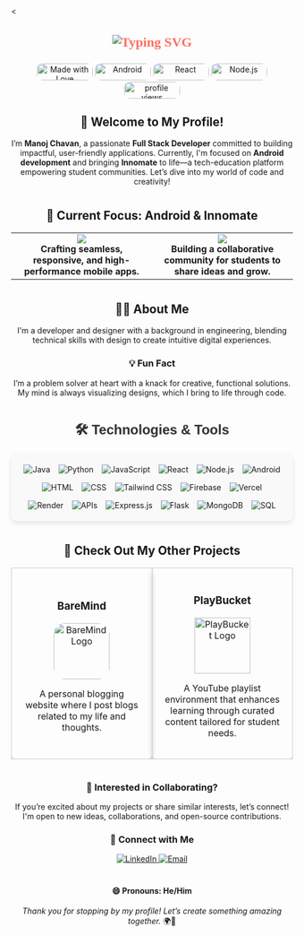 
<<h1 align="center" style="font-family: 'Delius', cursive; font-size: 24px; color: #FF6F61;">
  <img src="https://readme-typing-svg.demolab.com?font=Delius&size=24&duration=2800&pause=800&color=FF6F61&center=true&vCenter=true&width=460&lines=Hello%2C+I'm+Manoj+Chavan;Full+Stack+Developer;Innomate+come+soon" alt="Typing SVG" />
</h1>
<link href="https://fonts.googleapis.com/css2?family=Delius&display=swap" rel="stylesheet">

<!-- Add this link in the <head> section of your HTML to import the font -->
<link href="https://fonts.googleapis.com/css2?family=Delius&display=swap" rel="stylesheet">


<p align="center">
  <img src="https://img.shields.io/badge/Made_with-❤️-red" alt="Made with Love" style="width: 100px; height: 30px; display: inline-block; border-radius: 10px;" />
  <img src="https://img.shields.io/badge/Android-Java-3DDC84?logo=android&logoColor=white" alt="Android" style="width: 100px; height: 30px; display: inline-block; border-radius: 10px;" />
  <img src="https://img.shields.io/badge/React-JS-61DAFB?logo=react&logoColor=white" alt="React" style="width: 100px; height: 30px; display: inline-block; border-radius: 10px;" />
  <img src="https://img.shields.io/badge/Node.js-JS-339933?logo=node.js&logoColor=white" alt="Node.js" style="width: 100px; height: 30px; display: inline-block; border-radius: 10px;" />
  <img src="https://komarev.com/ghpvc/?username=manoj-chavan-13&label=Profile%20views&color=blueviolet&style=for-the-badge" alt="profile views" style="width: 100px; height: 30px; display: inline-block; border-radius: 10px;" />
</p>



<div align="center">
  <h2>👋 Welcome to My Profile!</h2>
  <p>
    I’m <strong>Manoj Chavan</strong>, a passionate <strong>Full Stack Developer</strong> committed to building impactful, user-friendly applications. 
    Currently, I'm focused on <strong>Android development</strong> and bringing <strong>Innomate</strong> to life—a tech-education platform empowering student communities. 
    Let’s dive into my world of code and creativity!
  </p>
</div>



<h2 align="center" style="margin-top: 40px;">🌱 Current Focus: Android & Innomate</h2>

<table align="center" style="width:100%; border: none;">
  <tr>
    <td align="center" width="50%">
      <img src="https://img.shields.io/badge/Android%20Development-Java%20%7C%20Kotlin-3DDC84?style=for-the-badge&logo=android&logoColor=white" />
      <br><strong>Crafting seamless, responsive, and high-performance mobile apps.</strong>
    </td>
    <td align="center" width="50%">
      <img src="https://img.shields.io/badge/Innomate-Tech%20Community%20Platform-blue?style=for-the-badge" />
      <br><strong>Building a collaborative community for students to share ideas and grow.</strong>
    </td>
  </tr>
</table>



<div align="center" style="margin-top: 40px;">
  <h2>👨‍💻 About Me</h2>
  <p>
    I'm a developer and designer with a background in engineering, blending technical skills with design to create intuitive digital experiences.
  </p>

  <h3>💡 Fun Fact</h3>
  <p>
    I’m a problem solver at heart with a knack for creative, functional solutions. My mind is always visualizing designs, which I bring to life through code.
  </p>
</div>

<h2 align="center" style="margin-top: 40px; font-family: 'Arial', sans-serif; color: #333; font-size: 24px; font-weight: bold; text-shadow: 1px 1px 2px rgba(0, 0, 0, 0.1);">🛠️ Technologies & Tools</h2>

<div style="display: flex; flex-wrap: wrap; justify-content: center; gap: 15px; padding: 20px; background-color: #f9f9f9; border-radius: 10px; box-shadow: 0 4px 8px rgba(0, 0, 0, 0.1);">
  <img src="https://img.shields.io/badge/Java-ED8B00?style=for-the-badge&logo=java&logoColor=white" alt="Java" style="transition: transform 0.3s;" onmouseover="this.style.transform='scale(1.1)'" onmouseout="this.style.transform='scale(1)'"/>
  <img src="https://img.shields.io/badge/Python-3776AB?style=for-the-badge&logo=python&logoColor=white" alt="Python" style="transition: transform 0.3s;" onmouseover="this.style.transform='scale(1.1)'" onmouseout="this.style.transform='scale(1)'"/>
  <img src="https://img.shields.io/badge/JavaScript-F7DF1E?style=for-the-badge&logo=javascript&logoColor=black" alt="JavaScript" style="transition: transform 0.3s;" onmouseover="this.style.transform='scale(1.1)'" onmouseout="this.style.transform='scale(1)'"/>
  <img src="https://img.shields.io/badge/React-JS-61DAFB?style=for-the-badge&logo=react&logoColor=white" alt="React" style="transition: transform 0.3s;" onmouseover="this.style.transform='scale(1.1)'" onmouseout="this.style.transform='scale(1)'"/>
  <img src="https://img.shields.io/badge/Node.js-JS-339933?style=for-the-badge&logo=node.js&logoColor=white" alt="Node.js" style="transition: transform 0.3s;" onmouseover="this.style.transform='scale(1.1)'" onmouseout="this.style.transform='scale(1)'"/>
  <img src="https://img.shields.io/badge/Android-Java-3DDC84?style=for-the-badge&logo=android&logoColor=white" alt="Android" style="transition: transform 0.3s;" onmouseover="this.style.transform='scale(1.1)'" onmouseout="this.style.transform='scale(1)'"/>
  <img src="https://img.shields.io/badge/HTML-E34F26?style=for-the-badge&logo=html5&logoColor=white" alt="HTML" style="transition: transform 0.3s;" onmouseover="this.style.transform='scale(1.1)'" onmouseout="this.style.transform='scale(1)'"/>
  <img src="https://img.shields.io/badge/CSS-1572B6?style=for-the-badge&logo=css3&logoColor=white" alt="CSS" style="transition: transform 0.3s;" onmouseover="this.style.transform='scale(1.1)'" onmouseout="this.style.transform='scale(1)'"/>
  <img src="https://img.shields.io/badge/Tailwind%20CSS-06B6D4?style=for-the-badge&logo=tailwind-css&logoColor=white" alt="Tailwind CSS" style="transition: transform 0.3s;" onmouseover="this.style.transform='scale(1.1)'" onmouseout="this.style.transform='scale(1)'"/>
  <img src="https://img.shields.io/badge/Firebase-FFCA28?style=for-the-badge&logo=firebase&logoColor=black" alt="Firebase" style="transition: transform 0.3s;" onmouseover="this.style.transform='scale(1.1)'" onmouseout="this.style.transform='scale(1)'"/>
  <img src="https://img.shields.io/badge/Vercel-000000?style=for-the-badge&logo=vercel&logoColor=white" alt="Vercel" style="transition: transform 0.3s;" onmouseover="this.style.transform='scale(1.1)'" onmouseout="this.style.transform='scale(1)'"/>
  <img src="https://img.shields.io/badge/Render-00BFFF?style=for-the-badge&logo=render&logoColor=white" alt="Render" style="transition: transform 0.3s;" onmouseover="this.style.transform='scale(1.1)'" onmouseout="this.style.transform='scale(1)'"/>
  <img src="https://img.shields.io/badge/APIs-3DDC84?style=for-the-badge&logo=api&logoColor=white" alt="APIs" style="transition: transform 0.3s;" onmouseover="this.style.transform='scale(1.1)'" onmouseout="this.style.transform='scale(1)'"/>
  <img src="https://img.shields.io/badge/Express.js-404D59?style=for-the-badge&logo=express&logoColor=white" alt="Express.js" style="transition: transform 0.3s;" onmouseover="this.style.transform='scale(1.1)'" onmouseout="this.style.transform='scale(1)'"/>
  <img src="https://img.shields.io/badge/Flask-000000?style=for-the-badge&logo=flask&logoColor=white" alt="Flask" style="transition: transform 0.3s;" onmouseover="this.style.transform='scale(1.1)'" onmouseout="this.style.transform='scale(1)'"/>
  <img src="https://img.shields.io/badge/MongoDB-47A248?style=for-the-badge&logo=mongodb&logoColor=white" alt="MongoDB" style="transition: transform 0.3s;" onmouseover="this.style.transform='scale(1.1)'" onmouseout="this.style.transform='scale(1)'"/>
  <img src="https://img.shields.io/badge/SQL-003B57?style=for-the-badge&logo=mysql&logoColor=white" alt="SQL" style="transition: transform 0.3s;" onmouseover="this.style.transform='scale(1.1)'" onmouseout="this.style.transform='scale(1)'"/>
</div>


<h2 align="center" style="margin-top: 40px;">🌟 Check Out My Other Projects</h2>

<table align="center" style="width: 100%; border-collapse: collapse;">
  <tr>
    <td align="center" style="border: 1px solid #ccc; border-radius: 8px; padding: 20px; width: 50%; text-align: center; box-shadow: 0 4px 8px rgba(0, 0, 0, 0.2);">
      <h3>BareMind</h3>
      <a href="https://baremind.fun" target="_blank">
        <img src="https://baremind.fun/logo.jpeg" alt="BareMind Logo" style="width: 100px; height: auto; border-radius: 20px;" />
      </a>
      <p>
         A personal blogging website where I post blogs related to my life and thoughts.
      </p>
    </td>
    <td align="center" style="border: 1px solid #ccc; border-radius: 8px; padding: 20px; width: 50%; text-align: center; box-shadow: 0 4px 8px rgba(0, 0, 0, 0.2);">
      <h3>PlayBucket</h3>
      <a href="https://playbucket.baremind.fun" target="_blank">
        <img src="https://playbucket.baremind.fun/logo.png" alt="PlayBucket Logo" style="width: 100px; height: auto;" />
      </a>
      <p>
        A YouTube playlist environment that enhances learning through curated content tailored for student needs.
      </p>
    </td>
  </tr>
</table>



<h3 align="center" style="margin-top: 40px;">🤝 Interested in Collaborating?</h3>
<p align="center">If you’re excited about my projects or share similar interests, let’s connect! I'm open to new ideas, collaborations, and open-source contributions.</p>

<h3 align="center">💬 Connect with Me</h3>
<p align="center">
  <a href="https://www.linkedin.com/in/manojchavan1311" target="_blank">
    <img src="https://img.shields.io/badge/LinkedIn-0077B5?logo=linkedin&logoColor=white" alt="LinkedIn" />
  </a>
  <a href="mailto:hello@minta.in" target="_blank">
    <img src="https://img.shields.io/badge/Email-hello%40minta.in-D14836?logo=gmail&logoColor=white" alt="Email" />
  </a>
</p>


<h4 align="center" style="margin-top: 40px;">😄 Pronouns: He/Him</h4>

<p align="center">
  <em>Thank you for stopping by my profile! Let’s create something amazing together.</em> 🌍🚀
</p>
